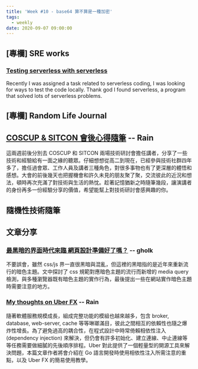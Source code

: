 ```yaml
---
title: 'Week #10 - base64 算不算是一種加密'
tags:
  - weekly
date: 2020-09-07 09:00:00
---
```


## [專欄] SRE works
### [Testing serverless with serverless](https://blog.tsunderechen.io/2020/07/testing-serverless-code-with-serverless/)
Recently I was assigned a task related to serverless coding, I was looking for ways to test the code locally. Thank god I found serverless, a program that solved lots of serverless problems.

## [專欄] Random Life Journal

## [COSCUP & SITCON 會後心得隨筆](https://medium.com/random-life-journal/coscup-sitcon-%E6%9C%83%E5%BE%8C%E5%BF%83%E5%BE%97%E9%9A%A8%E7%AD%86-59572f5ca73c?source=friends_link&sk=428c4c742e32e764cd77fdfd5b5af062) -- Rain
這兩週前後分別去 COSCUP 和 SITCON 兩場技術研討會擔任講者，分享了一些技術和經驗給有一面之緣的聽眾。仔細想想從高二到現在，已經參與技術社群四年多了，擔任過會眾、工作人員及講者三種角色，對很多事物也有了更深層的體悟和感想。大會的前後幾天也把握機會和許久未見的朋友聚了聚，交流彼此的近況和想法，頓時再次充滿了對技術與生活的熱忱。趁著記憶猶新之時隨筆幾段，讓演講者的身份再多一份經驗分享的價值，希望能幫上對技術研討會感興趣的你。

## 隨機性技術隨筆

## 文章分享
### [最黑暗的界面時代來臨 網頁設計準備好了嗎？](https://blog.user.today/dark-mode-web-design/) -- gholk
不要誤會，雖然 css/js 界一直很黑暗與混亂，但這裡的黑暗指的是近年來重新流行的暗色主題。文中探討了 css 規範對應暗色主題的流行而新增的 media query 檢測，與多種瀏覽器既有暗色主題的實作行為，最後提出一些在網站實作暗色主題時需要注意的地方。

### [My thoughts on Uber FX](https://ewanvalentine.io/my-thoughts-on-uber-fx/) -- Rain
隨著軟體服務規模成長，組成完整功能的模組也越來越多，包含 broker, database, web-server, cache 等等琳瑯滿目，彼此之間相互的依賴性也隨之爆炸性增長。為了避免過高的耦合性，在程式設計中時常倚賴相依性注入 (dependency injection) 來解決，但仍會有許多初始化、建立連線、中止連線等等任務需要做細膩的先後順序排程。Uber 對此提供了一個輕量型的開源工具來解決問題，本篇文章作者將會介紹在 Go 語言開發時使用相依性注入所需注意的重點，以及 Uber FX 的簡易使用教學。
